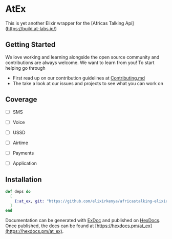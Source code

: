 # AtEx

This is yet another Elixir wrapper for the [Africas Talking Api] (https://build.at-labs.io/)

## Getting Started 
We love working and learning alongside the open source community and contributions are always welcome. We want to learn from you!
To start helping go through
- First read up on our contribution guidelines at [Contributing.md](https://github.com/LittleKidogo/MoneyLog/blob/develop/.github/CONTRIBUTING.md)
- The take a look at our issues and projects to see what you can work on


## Coverage 
- [ ] SMS
- [ ] Voice 
- [ ] USSD 
- [ ] Airtime
- [ ] Payments 
- [ ] Application


## Installation
```elixir
def deps do
  [
    {:at_ex, git: "https://github.com/elixirkenya/africastalking-elixir"}
  ]
end
```

Documentation can be generated with [ExDoc](https://github.com/elixir-lang/ex_doc)
and published on [HexDocs](https://hexdocs.pm). Once published, the docs can
be found at [https://hexdocs.pm/at_ex](https://hexdocs.pm/at_ex).

